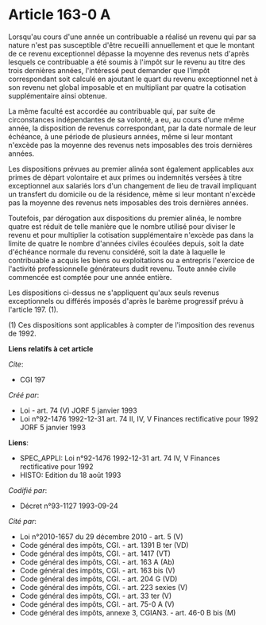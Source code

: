 # Article 163-0 A

Lorsqu'au cours d'une année un contribuable a réalisé un revenu qui par sa nature n'est pas susceptible d'être recueilli
annuellement et que le montant de ce revenu exceptionnel dépasse la moyenne des revenus nets d'après lesquels ce contribuable
a été soumis à l'impôt sur le revenu au titre des trois dernières années, l'intéressé peut demander que l'impôt correspondant
soit calculé en ajoutant le quart du revenu exceptionnel net à son revenu net global imposable et en multipliant par quatre
la cotisation supplémentaire ainsi obtenue.

La même faculté est accordée au contribuable qui, par suite de circonstances indépendantes de sa volonté, a eu, au cours
d'une même année, la disposition de revenus correspondant, par la date normale de leur échéance, à une période de plusieurs
années, même si leur montant n'excède pas la moyenne des revenus nets imposables des trois dernières années.

Les dispositions prévues au premier alinéa sont également applicables aux primes de départ volontaire et aux primes ou
indemnités versées à titre exceptionnel aux salariés lors d'un changement de lieu de travail impliquant un transfert du
domicile ou de la résidence, même si leur montant n'excède pas la moyenne des revenus nets imposables des trois dernières
années.

Toutefois, par dérogation aux dispositions du premier alinéa, le nombre quatre est réduit de telle manière que le nombre
utilisé pour diviser le revenu et pour multiplier la cotisation supplémentaire n'excède pas dans la limite de quatre le
nombre d'années civiles écoulées depuis, soit la date d'échéance normale du revenu considéré, soit la date à laquelle le
contribuable a acquis les biens ou exploitations ou a entrepris l'exercice de l'activité professionnelle générateurs dudit
revenu. Toute année civile commencée est comptée pour une année entière.

Les dispositions ci-dessus ne s'appliquent qu'aux seuls revenus exceptionnels ou différés imposés d'après le barème
progressif prévu à l'article 197. (1).

(1) Ces dispositions sont applicables à compter de l'imposition des revenus de 1992.

**Liens relatifs à cet article**

_Cite_:

  - CGI 197

_Créé par_:

  - Loi - art. 74 (V) JORF 5 janvier 1993
  - Loi n°92-1476 1992-12-31 art. 74 II, IV, V Finances rectificative pour 1992 JORF 5 janvier 1993

**Liens**:

  - SPEC_APPLI: Loi n°92-1476 1992-12-31 art. 74 IV, V Finances rectificative pour 1992
  - HISTO: Edition du 18 août 1993

_Codifié par_:

  - Décret n°93-1127 1993-09-24

_Cité par_:

  - Loi n°2010-1657 du 29 décembre 2010 - art. 5 (V)
  - Code général des impôts, CGI. - art. 1391 B ter (VD)
  - Code général des impôts, CGI. - art. 1417 (VT)
  - Code général des impôts, CGI. - art. 163 A (Ab)
  - Code général des impôts, CGI. - art. 163 bis (V)
  - Code général des impôts, CGI. - art. 204 G (VD)
  - Code général des impôts, CGI. - art. 223 sexies (V)
  - Code général des impôts, CGI. - art. 33 ter (V)
  - Code général des impôts, CGI. - art. 75-0 A (V)
  - Code général des impôts, annexe 3, CGIAN3. - art. 46-0 B bis (M)
